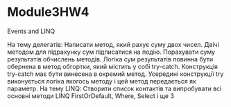 # Module3HW4
 Events and LINQ


На тему делегатів:
Написати метод, який рахує суму двох чисел.
Двічі методом для підрахунку сум підписатися на подію.
Порахувати суму результатів обчислень методів.
Логіка сум результатів повинна бути обернена в метод обгортки, який містить у собі try-catch.
Конструкція try-catch має бути винесена в окремий метод. Усередині конструкції try виконується логіка якогось методу і цей метод передається як параметр.
	На тему LINQ:
Створити список контактів та випробувати всі основні методи LINQ
FirstOrDefault, Where, Select і ще 3
